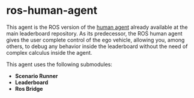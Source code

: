 # ros-human-agent

This agent is the ROS version of the [human agent](https://github.com/carla-simulator/leaderboard/blob/master/leaderboard/autoagents/human_agent.py) already available at the main leaderboard repository. As its predecessor, the ROS human agent gives the user complete control of the ego vehicle, allowing you, among others, to debug any behavior inside the leaderboard without the need of complex calculus inside the agent.

This agent uses the following submodules:
- **Scenario Runner**
- **Leaderboard**
- **Ros Bridge**